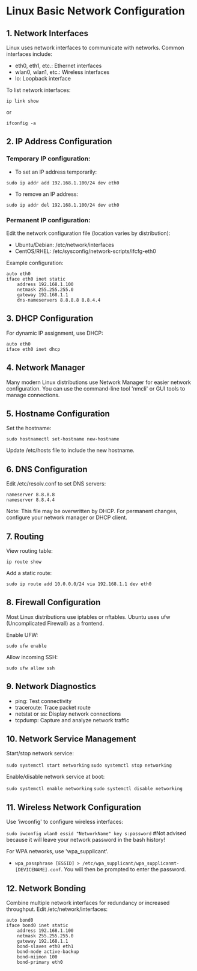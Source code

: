 # Linux Basic Network Configuration

## 1. Network Interfaces

Linux uses network interfaces to communicate with networks. Common interfaces include:

- eth0, eth1, etc.: Ethernet interfaces
- wlan0, wlan1, etc.: Wireless interfaces
- lo: Loopback interface

To list network interfaces:

`ip link show`

or

`ifconfig -a`

## 2. IP Address Configuration

### Temporary IP configuration:

- To set an IP address temporarily:

`sudo ip addr add 192.168.1.100/24 dev eth0`

- To remove an IP address:

`sudo ip addr del 192.168.1.100/24 dev eth0`

###  Permanent IP configuration:

Edit the network configuration file (location varies by distribution):

- Ubuntu/Debian: /etc/network/interfaces
- CentOS/RHEL: /etc/sysconfig/network-scripts/ifcfg-eth0

Example configuration:

```
auto eth0
iface eth0 inet static
    address 192.168.1.100
    netmask 255.255.255.0
    gateway 192.168.1.1
    dns-nameservers 8.8.8.8 8.8.4.4
```

## 3. DHCP Configuration

For dynamic IP assignment, use DHCP:

```
auto eth0
iface eth0 inet dhcp
```

## 4. Network Manager

Many modern Linux distributions use Network Manager for easier network configuration. You can use the command-line tool 'nmcli' or GUI tools to manage connections.

## 5. Hostname Configuration

Set the hostname:

`sudo hostnamectl set-hostname new-hostname`

Update /etc/hosts file to include the new hostname.

## 6. DNS Configuration

Edit /etc/resolv.conf to set DNS servers:

```
nameserver 8.8.8.8
nameserver 8.8.4.4
```

Note: This file may be overwritten by DHCP. For permanent changes, configure your network manager or DHCP client.

## 7. Routing

View routing table:

`ip route show`

Add a static route:

`sudo ip route add 10.0.0.0/24 via 192.168.1.1 dev eth0`

## 8. Firewall Configuration

Most Linux distributions use iptables or nftables. Ubuntu uses ufw (Uncomplicated Firewall) as a frontend.

Enable UFW:

`sudo ufw enable`

Allow incoming SSH:

`sudo ufw allow ssh`

## 9. Network Diagnostics

- ping: Test connectivity
- traceroute: Trace packet route
- netstat or ss: Display network connections
- tcpdump: Capture and analyze network traffic

## 10. Network Service Management

Start/stop network service:

`sudo systemctl start networking`
`sudo systemctl stop networking`

Enable/disable network service at boot:

`sudo systemctl enable networking`
`sudo systemctl disable networking`

## 11. Wireless Network Configuration

Use 'iwconfig' to configure wireless interfaces:

`sudo iwconfig wlan0 essid "NetworkName" key s:password` #Not advised because it will leave your network password in the bash history!

 For WPA networks, use 'wpa_supplicant'. 
- `wpa_passphrase [ESSID] > /etc/wpa_supplicant/wpa_supplicanmt-[DEVICENAME].conf`. You will then be prompted to enter the password.

## 12. Network Bonding

Combine multiple network interfaces for redundancy or increased throughput. Edit /etc/network/interfaces:

```
auto bond0
iface bond0 inet static
    address 192.168.1.100
    netmask 255.255.255.0
    gateway 192.168.1.1
    bond-slaves eth0 eth1
    bond-mode active-backup
    bond-miimon 100
    bond-primary eth0
```

